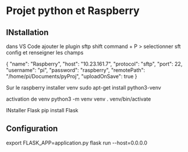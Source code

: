 # Projet python et Raspberry

## INstallation
dans VS Code ajouter le plugin sftp 
shift command + P > selectionner sft config et renseigner les champs

{
    "name": "Raspberry",
    "host": "10.23.161.7",
    "protocol": "sftp",
    "port": 22,
    "username": "pi",
    "password": "raspberry",
    "remotePath": "/home/pi/Documents/pyProj",
    "uploadOnSave": true
}

Sur le raspberry installer venv
sudo apt-get install python3-venv

activation de venv
python3 -m venv venv
. venv/bin/activate

INstaller Flask
pip install Flask

## Configuration

export FLASK_APP=application.py
flask run --host=0.0.0.0

